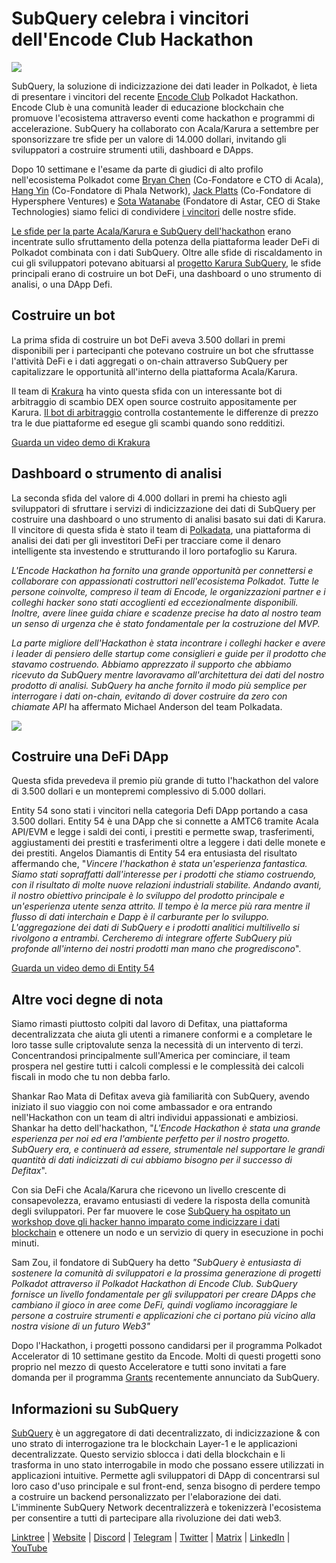# SubQuery celebra i vincitori dell'Encode Club Hackathon

![](https://miro.medium.com/max/1400/1*KSv8qczywRPCEvWXeYiDNA.png)

SubQuery, la soluzione di indicizzazione dei dati leader in Polkadot, è lieta di presentare i vincitori del recente [Encode Club](https://www.encode.club/) Polkadot Hackathon. Encode Club è una comunità leader di educazione blockchain che promuove l'ecosistema attraverso eventi come hackathon e programmi di accelerazione. SubQuery ha collaborato con Acala/Karura a settembre per sponsorizzare tre sfide per un valore di 14.000 dollari, invitando gli sviluppatori a costruire strumenti utili, dashboard e DApps.

Dopo 10 settimane e l'esame da parte di giudici di alto profilo nell'ecosistema Polkadot come [Bryan Chen](https://twitter.com/XiliangChen) (Co-Fondatore e CTO di Acala), [Hang Yin](https://twitter.com/bgmshana) (Co-Fondatore di Phala Network), [Jack Platts](https://twitter.com/jackbplatts) (Co-Fondatore di Hypersphere Ventures) e [Sota Watanabe](https://twitter.com/WatanabeSota) (Fondatore di Astar, CEO di Stake Technologies) siamo felici di condividere [i vincitori](https://medium.com/encode-club/polkadot-hack-finale-prizewinners-and-summary-931627c64d9) delle nostre sfide.

[Le sfide per la parte Acala/Karura e SubQuery dell'hackathon](https://medium.com/encode-club/polkadot-hack-challenges-7cfeba1a4c0e) erano incentrate sullo sfruttamento della potenza della piattaforma leader DeFi di Polkadot combinata con i dati SubQuery. Oltre alle sfide di riscaldamento in cui gli sviluppatori potevano abituarsi al [progetto Karura SubQuery](https://explorer.subquery.network/subquery/AcalaNetwork/karura), le sfide principali erano di costruire un bot DeFi, una dashboard o uno strumento di analisi, o una DApp Defi.

## Costruire un bot

La prima sfida di costruire un bot DeFi aveva 3.500 dollari in premi disponibili per i partecipanti che potevano costruire un bot che sfruttasse l'attività DeFi e i dati aggregati o on-chain attraverso SubQuery per capitalizzare le opportunità all'interno della piattaforma Acala/Karura.

Il team di [Krakura](https://github.com/houtenbos/krakura-bot) ha vinto questa sfida con un interessante bot di arbitraggio di scambio DEX open source costruito appositamente per Karura. [Il bot di arbitraggio](https://github.com/houtenbos/krakura-bot) controlla costantemente le differenze di prezzo tra le due piattaforme ed esegue gli scambi quando sono redditizi.

[Guarda un video demo di Krakura](https://youtu.be/G7TNTzMDijU)

## Dashboard o strumento di analisi

La seconda sfida del valore di 4.000 dollari in premi ha chiesto agli sviluppatori di sfruttare i servizi di indicizzazione dei dati di SubQuery per costruire una dashboard o uno strumento di analisi basato sui dati di Karura. Il vincitore di questa sfida è stato il team di [Polkadata](https://www.polkadata.xyz/), una piattaforma di analisi dei dati per gli investitori DeFi per tracciare come il denaro intelligente sta investendo e strutturando il loro portafoglio su Karura.

_L'Encode Hackathon ha fornito una grande opportunità per connettersi e collaborare con appassionati costruttori nell'ecosistema Polkadot. Tutte le persone coinvolte, compreso il team di Encode, le organizzazioni partner e i colleghi hacker sono stati accoglienti ed eccezionalmente disponibili. Inoltre, avere linee guida chiare e scadenze precise ha dato al nostro team un senso di urgenza che è stato fondamentale per la costruzione del MVP._

_La parte migliore dell'Hackathon è stata incontrare i colleghi hacker e avere i leader di pensiero delle startup come consiglieri e guide per il prodotto che stavamo costruendo. Abbiamo apprezzato il supporto che abbiamo ricevuto da SubQuery mentre lavoravamo all'architettura dei dati del nostro prodotto di analisi. SubQuery ha anche fornito il modo più semplice per interrogare i dati on-chain, evitando di dover costruire da zero con chiamate API_ ha affermato Michael Anderson del team Polkadata.

![](https://miro.medium.com/max/1400/0*o01LCEIOu-FyUOWx)

## Costruire una DeFi DApp

Questa sfida prevedeva il premio più grande di tutto l'hackathon del valore di 3.500 dollari e un montepremi complessivo di 5.000 dollari.

Entity 54 sono stati i vincitori nella categoria Defi DApp portando a casa 3.500 dollari. Entity 54 è una DApp che si connette a AMTC6 tramite Acala API/EVM e legge i saldi dei conti, i prestiti e permette swap, trasferimenti, aggiustamenti dei prestiti e trasferimenti oltre a leggere i dati delle monete e dei prestiti. Angelos Diamantis di Entity 54 era entusiasta del risultato affermando che, "_Vincere l'hackathon è stata un'esperienza fantastica. Siamo stati sopraffatti dall'interesse per i prodotti che stiamo costruendo, con il risultato di molte nuove relazioni industriali stabilite. Andando avanti, il nostro obiettivo principale è lo sviluppo del prodotto principale e un'esperienza utente senza attrito. Il tempo è la merce più rara mentre il flusso di dati interchain e Dapp è il carburante per lo sviluppo. L'aggregazione dei dati di SubQuery e i prodotti analitici multilivello si rivolgono a entrambi. Cercheremo di integrare offerte SubQuery più profonde all'interno dei nostri prodotti man mano che progrediscono_".

[Guarda un video demo di Entity 54](https://youtu.be/fU1BRVOtx2o)

## Altre voci degne di nota

Siamo rimasti piuttosto colpiti dal lavoro di Defitax, una piattaforma decentralizzata che aiuta gli utenti a rimanere conformi e a completare le loro tasse sulle criptovalute senza la necessità di un intervento di terzi. Concentrandosi principalmente sull'America per cominciare, il team prospera nel gestire tutti i calcoli complessi e le complessità dei calcoli fiscali in modo che tu non debba farlo.

Shankar Rao Mata di Defitax aveva già familiarità con SubQuery, avendo iniziato il suo viaggio con noi come ambassador e ora entrando nell'Hackathon con un team di altri individui appassionati e ambiziosi. Shankar ha detto dell'hackathon, "_L'Encode Hackathon è stata una grande esperienza per noi ed era l'ambiente perfetto per il nostro progetto. SubQuery era, e continuerà ad essere, strumentale nel supportare le grandi quantità di dati indicizzati di cui abbiamo bisogno per il successo di Defitax_".

Con sia DeFi che Acala/Karura che ricevono un livello crescente di consapevolezza, eravamo entusiasti di vedere la risposta della comunità degli sviluppatori. Per far muovere le cose [SubQuery ha ospitato un workshop dove gli hacker hanno imparato come indicizzare i dati blockchain](https://www.youtube.com/watch?v=QUtWC_LZM8Q) e ottenere un nodo e un servizio di query in esecuzione in pochi minuti.

Sam Zou, il fondatore di SubQuery ha detto _"SubQuery è entusiasta di sostenere la comunità di sviluppatori e la prossima generazione di progetti Polkadot attraverso il Polkadot Hackathon di Encode Club. SubQuery fornisce un livello fondamentale per gli sviluppatori per creare DApps che cambiano il gioco in aree come DeFi, quindi vogliamo incoraggiare le persone a costruire strumenti e applicazioni che ci portano più vicino alla nostra visione di un futuro Web3"_

Dopo l'Hackathon, i progetti possono candidarsi per il programma Polkadot Accelerator di 10 settimane gestito da Encode. Molti di questi progetti sono proprio nel mezzo di questo Acceleratore e tutti sono invitati a fare domanda per il programma [Grants](https://subquery.network/grants) recentemente annunciato da SubQuery.

## Informazioni su SubQuery

[SubQuery](https://subquery.network/) è un aggregatore di dati decentralizzato, di indicizzazione & con uno strato di interrogazione tra le blockchain Layer-1 e le applicazioni decentralizzate. Questo servizio sblocca i dati della blockchain e li trasforma in uno stato interrogabile in modo che possano essere utilizzati in applicazioni intuitive. Permette agli sviluppatori di DApp di concentrarsi sul loro caso d'uso principale e sul front-end, senza bisogno di perdere tempo a costruire un backend personalizzato per l'elaborazione dei dati. L'imminente SubQuery Network decentralizzerà e tokenizzerà l'ecosistema per consentire a tutti di partecipare alla rivoluzione dei dati web3.

[Linktree](https://linktr.ee/subquerynetwork) | [Website](https://subquery.network/) | [Discord](https://discord.com/invite/78zg8aBSMG) | [Telegram](https://t.me/subquerynetwork) | [Twitter](https://twitter.com/subquerynetwork) | [Matrix](https://matrix.to/#/#subquery:matrix.org) | [LinkedIn](https://www.linkedin.com/company/subquery) | [YouTube](https://www.youtube.com/channel/UCi1a6NUUjegcLHDFLr7CqLw)
